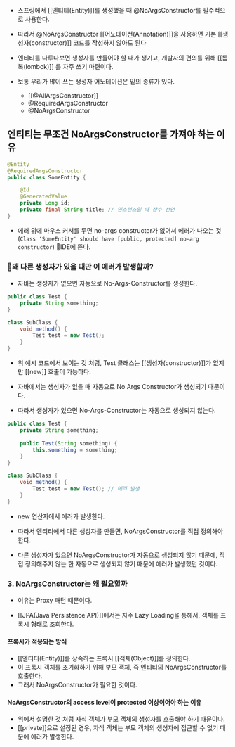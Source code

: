 - 스프링에서 [[엔티티(Entity)]]를 생성했을 때 @NoArgsConstructor를 필수적으로 사용한다.
- 따라서 @NoArgsConstructor [[어노테이션(Annotation)]]을 사용하면 기본 [[생성자(constructor)]] 코드를 작성하지 않아도 된다

- 엔티티를 다루다보면 생성자를 만들어야 할 때가 생기고, 개발자의 편의를 위해 [[롬복(lombok)]] 를 자주 쓰기 마련이다.

- 보통 우리가 많이 쓰는 생성자 어노테이션은 밑의 종류가 있다.
	- [[@AllArgsConstructor]]
	- @RequiredArgsConstructor
	- @NoArgsConstructor


## 엔티티는 무조건 NoArgsConstructor를 가져야 하는 이유


```java
@Entity
@RequiredArgsConstructor
public class SomeEntity {

	@Id
	@GeneratedValue
	private Long id;
	private final String title; // 인스턴스일 때 상수 선언
}
```

- 에러 위에 마우스 커서를 두면 no-args constructor가 없어서 에러가 나오는 것(`Class 'SomeEntity' should have [public, protected] no-arg constructor`) IDE에 뜬다.

###  왜 다른 생성자가 있을 때만 이 에러가 발생할까?
-  자바는 생성자가 없으면 자동으로 No-Args-Constructor를 생성한다.

```java
public class Test {
	private String something;
}

class SubClass {
	void method() {
		Test test = new Test();
	}
}
```

- 위 예시 코드에서 보이는 것 처럼, Test 클래스는 [[생성자(constructor)]]가 없지만 [[new]] 호출이 가능하다.
- 자바에서는 생성자가 없을 때 자동으로 No Args Constructor가 생성되기 때문이다.

- 따라서 생성자가 있으면 No-Args-Constructor는 자동으로 생성되지 않는다.


```java
public class Test {
	private String something;
	
	public Test(String something) {
		this.something = something;	
	}
}

class SubClass {
	void method() {
		Test test = new Test(); // 에러 발생
	}
}
```

- new 연산자에서 에러가 발생한다.

- 따라서 엔티티에서 다른 생성자를 만들면, NoArgsConstructor를 직접 정의해야 한다.
- 다른 생성자가 있으면 NoArgsConstructor가 자동으로 생성되지 않기 때문에, 직접 정의해주지 않는 한 자동으로 생성되지 않기 때문에 에러가 발생했던 것이다.

### 3. NoArgsConstructor는 왜 필요할까

- 이유는 Proxy 패턴 때문이다.

- [[JPA(Java Persistence API)]]에서는 자주 Lazy Loading을 통해서, 객체를 프록시 형태로 조회한다.

####  프록시가 적용되는 방식

- [[엔티티(Entity)]]를 상속하는 프록시 [[객체(Object)]]를 정의한다.
- 이 프록시 객체를 초기화하기 위해 부모 객체, 즉 엔티티의 NoArgsConstructor를 호출한다.
- 그래서 NoArgsConstructor가 필요한 것이다.

#### NoArgsConstructor의 access level이 protected 이상이어야 하는 이유

- 위에서 설명한 것 처럼 자식 객체가 부모 객체의 생성자를 호출해야 하기 때문이다.
- [[private]]으로 설정된 경우, 자식 객체는 부모 객체의 생성자에 접근할 수 없기 때문에 에러가 발생한다.